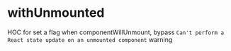 # withUnmounted
HOC for set a flag when componentWillUnmount, bypass `Can't perform a React state update on an unmounted component` warning
